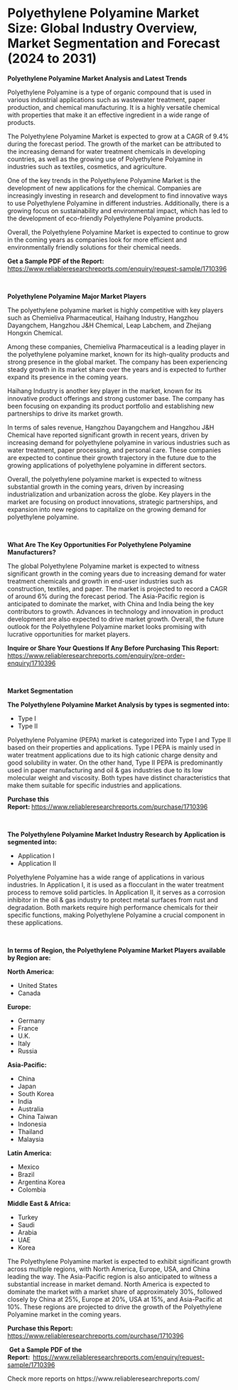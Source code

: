 <p><h1>Polyethylene Polyamine Market Size: Global Industry Overview, Market Segmentation and Forecast (2024 to 2031)</h1></p><p><strong>Polyethylene Polyamine Market Analysis and Latest Trends</strong></p>
<p><p>Polyethylene Polyamine is a type of organic compound that is used in various industrial applications such as wastewater treatment, paper production, and chemical manufacturing. It is a highly versatile chemical with properties that make it an effective ingredient in a wide range of products.</p><p>The Polyethylene Polyamine Market is expected to grow at a CAGR of 9.4% during the forecast period. The growth of the market can be attributed to the increasing demand for water treatment chemicals in developing countries, as well as the growing use of Polyethylene Polyamine in industries such as textiles, cosmetics, and agriculture.</p><p>One of the key trends in the Polyethylene Polyamine Market is the development of new applications for the chemical. Companies are increasingly investing in research and development to find innovative ways to use Polyethylene Polyamine in different industries. Additionally, there is a growing focus on sustainability and environmental impact, which has led to the development of eco-friendly Polyethylene Polyamine products.</p><p>Overall, the Polyethylene Polyamine Market is expected to continue to grow in the coming years as companies look for more efficient and environmentally friendly solutions for their chemical needs.</p></p>
<p><strong>Get a Sample PDF of the Report:&nbsp;</strong> <a href="https://www.reliableresearchreports.com/enquiry/request-sample/1710396">https://www.reliableresearchreports.com/enquiry/request-sample/1710396</a></p>
<p>&nbsp;</p>
<p><strong>Polyethylene Polyamine Major Market Players</strong></p>
<p><p>The polyethylene polyamine market is highly competitive with key players such as Chemieliva Pharmaceutical, Haihang Industry, Hangzhou Dayangchem, Hangzhou J&H Chemical, Leap Labchem, and Zhejiang Hongxin Chemical. </p><p>Among these companies, Chemieliva Pharmaceutical is a leading player in the polyethylene polyamine market, known for its high-quality products and strong presence in the global market. The company has been experiencing steady growth in its market share over the years and is expected to further expand its presence in the coming years. </p><p>Haihang Industry is another key player in the market, known for its innovative product offerings and strong customer base. The company has been focusing on expanding its product portfolio and establishing new partnerships to drive its market growth.</p><p>In terms of sales revenue, Hangzhou Dayangchem and Hangzhou J&H Chemical have reported significant growth in recent years, driven by increasing demand for polyethylene polyamine in various industries such as water treatment, paper processing, and personal care. These companies are expected to continue their growth trajectory in the future due to the growing applications of polyethylene polyamine in different sectors.</p><p>Overall, the polyethylene polyamine market is expected to witness substantial growth in the coming years, driven by increasing industrialization and urbanization across the globe. Key players in the market are focusing on product innovations, strategic partnerships, and expansion into new regions to capitalize on the growing demand for polyethylene polyamine.</p></p>
<p>&nbsp;</p>
<p><strong>What Are The Key Opportunities For Polyethylene Polyamine Manufacturers?</strong></p>
<p><p>The global Polyethylene Polyamine market is expected to witness significant growth in the coming years due to increasing demand for water treatment chemicals and growth in end-user industries such as construction, textiles, and paper. The market is projected to record a CAGR of around 6% during the forecast period. The Asia-Pacific region is anticipated to dominate the market, with China and India being the key contributors to growth. Advances in technology and innovation in product development are also expected to drive market growth. Overall, the future outlook for the Polyethylene Polyamine market looks promising with lucrative opportunities for market players.</p></p>
<p><strong>Inquire or Share Your Questions If Any Before Purchasing This Report:</strong> <a href="https://www.reliableresearchreports.com/enquiry/pre-order-enquiry/1710396">https://www.reliableresearchreports.com/enquiry/pre-order-enquiry/1710396</a></p>
<p>&nbsp;</p>
<p><strong>Market Segmentation</strong></p>
<p><strong>The Polyethylene Polyamine Market Analysis by types is segmented into:</strong></p>
<p><ul><li>Type I</li><li>Type II</li></ul></p>
<p><p>Polyethylene Polyamine (PEPA) market is categorized into Type I and Type II based on their properties and applications. Type I PEPA is mainly used in water treatment applications due to its high cationic charge density and good solubility in water. On the other hand, Type II PEPA is predominantly used in paper manufacturing and oil & gas industries due to its low molecular weight and viscosity. Both types have distinct characteristics that make them suitable for specific industries and applications.</p></p>
<p><strong>Purchase this Report:&nbsp;</strong><a href="https://www.reliableresearchreports.com/purchase/1710396">https://www.reliableresearchreports.com/purchase/1710396</a></p>
<p>&nbsp;</p>
<p><strong>The Polyethylene Polyamine Market Industry Research by Application is segmented into:</strong></p>
<p><ul><li>Application I</li><li>Application II</li></ul></p>
<p><p>Polyethylene Polyamine has a wide range of applications in various industries. In Application I, it is used as a flocculant in the water treatment process to remove solid particles. In Application II, it serves as a corrosion inhibitor in the oil & gas industry to protect metal surfaces from rust and degradation. Both markets require high performance chemicals for their specific functions, making Polyethylene Polyamine a crucial component in these applications.</p></p>
<p>&nbsp;</p>
<p><strong>In terms of Region, the Polyethylene Polyamine Market Players available by Region are:</strong></p>
<p>
    <p> <strong> North America: </strong>
        <ul>
            <li>United States</li>
            <li>Canada</li>
        </ul>
        </p> 
    <p> <strong> Europe: </strong>
        <ul>
            <li>Germany</li>
            <li>France</li>
            <li>U.K.</li>
            <li>Italy</li>
            <li>Russia</li>
        </ul>
        </p> 
    <p> <strong> Asia-Pacific: </strong>
        <ul>
            <li>China</li>
            <li>Japan</li>
            <li>South Korea</li>
            <li>India</li>
            <li>Australia</li>
            <li>China Taiwan</li>
            <li>Indonesia</li>
            <li>Thailand</li>
            <li>Malaysia</li>
        </ul>
        </p> 
    <p> <strong> Latin America: </strong>
        <ul>
            <li>Mexico</li>
            <li>Brazil</li>
            <li>Argentina Korea</li>
            <li>Colombia</li>
        </ul>
        </p> 
    <p> <strong> Middle East & Africa: </strong>
        <ul>
            <li>Turkey</li>
            <li>Saudi</li>
            <li>Arabia</li>
            <li>UAE</li>
            <li>Korea</li>
        </ul>
    </p>
    </p>
<p><p>The Polyethylene Polyamine market is expected to exhibit significant growth across multiple regions, with North America, Europe, USA, and China leading the way. The Asia-Pacific region is also anticipated to witness a substantial increase in market demand. North America is expected to dominate the market with a market share of approximately 30%, followed closely by China at 25%, Europe at 20%, USA at 15%, and Asia-Pacific at 10%. These regions are projected to drive the growth of the Polyethylene Polyamine market in the coming years.</p></p>
<p><strong>Purchase this Report: </strong><a href="https://www.reliableresearchreports.com/purchase/1710396">https://www.reliableresearchreports.com/purchase/1710396</a></p>
<p>&nbsp;<strong>Get a Sample PDF of the Report:&nbsp;&nbsp;</strong><a href="https://www.reliableresearchreports.com/enquiry/request-sample/1710396">https://www.reliableresearchreports.com/enquiry/request-sample/1710396</a></p>
<p><strong></strong></p>
<p>Check more reports on https://www.reliableresearchreports.com/</p>
